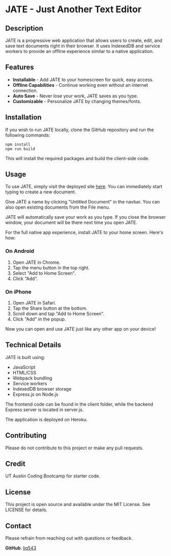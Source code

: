 
# JATE - Just Another Text Editor

## Description

JATE is a progressive web application that allows users to create, edit, and save text documents right in their browser. It uses IndexedDB and service workers to provide an offline experience similar to a native application.

## Features

- **Installable** - Add JATE to your homescreen for quick, easy access.
- **Offline Capabilities** - Continue working even without an internet connection.
- **Auto Save** - Never lose your work, JATE saves as you type.
- **Customizable** - Personalize JATE by changing themes/fonts.

## Installation

If you wish to run JATE locally, clone the GitHub repository and run the following commands:

```shell
npm install
npm run build
```

This will install the required packages and build the client-side code.

## Usage

To use JATE, simply visit the deployed site [here](https://github.com/liq543). You can immediately start typing to create a new document.

Give JATE a name by clicking "Untitled Document" in the navbar. You can also open existing documents from the File menu.

JATE will automatically save your work as you type. If you close the browser window, your document will be there next time you open JATE.

For the full native app experience, install JATE to your home screen. Here's how:

### On Android

1. Open JATE in Chrome.
2. Tap the menu button in the top right.
3. Select "Add to Home Screen".
4. Click "Add".

### On iPhone

1. Open JATE in Safari.
2. Tap the Share button at the bottom.
3. Scroll down and tap "Add to Home Screen".
4. Click "Add" in the popup.

Now you can open and use JATE just like any other app on your device!

## Technical Details

JATE is built using:

- JavaScript
- HTML/CSS
- Webpack bundling
- Service workers
- IndexedDB browser storage
- Express.js on Node.js

The frontend code can be found in the client folder, while the backend Express server is located in server.js.

The application is deployed on Heroku.

## Contributing

Please do not contribute to this project or make any pull requests. 

## Credit

UT Austin Coding Bootcamp for starter code.

## License

This project is open source and available under the MIT License. See LICENSE for details.

## Contact

Please refrain from reaching out with questions or feedback.

**GitHub**: [liq543](https://github.com/liq543)
